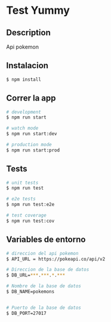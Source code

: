 # Test Yummy
## Description

Api pokemon

## Instalacion

```bash
$ npm install
```

## Correr la app

```bash
# development
$ npm run start

# watch mode
$ npm run start:dev

# production mode
$ npm run start:prod
```

## Tests

```bash
# unit tests
$ npm run test

# e2e tests
$ npm run test:e2e

# test coverage
$ npm run test:cov
```

## Variables de entorno

```bash
# direccion del api pokemon
$ API_URL = https://pokeapi.co/api/v2

# Direccion de la base de datos
$ DB_URL=***.***.*.***

# Nombre de la base de datos
$ DB_NAME=pokemons


# Puerto de la base de datos
$ DB_PORT=27017

```
